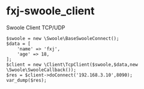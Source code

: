 # fxj-swoole_client
Swoole Client TCP/UDP

 ```
 $swoole = new \Swoole\BaseSwooleConnect();
 $data = [
     'name' => 'fxj',
     'age' => 18,
 ];
 $client = new \Client\TcpClient($swoole,$data,new \Swoole\SwooleCallback());
 $res = $client->doConnect('192.168.3.10',8090);
 var_dump($res);
 ```
